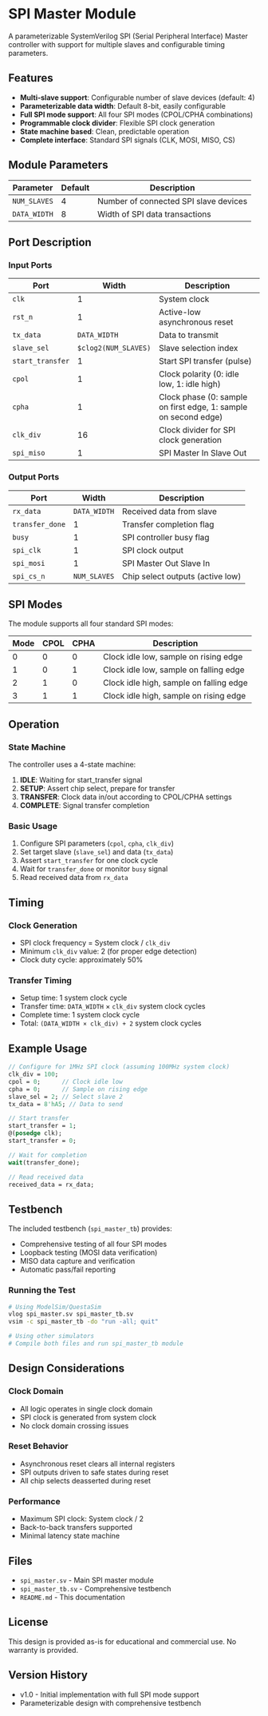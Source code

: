# SPI Master Module

A parameterizable SystemVerilog SPI (Serial Peripheral Interface) Master controller with support for multiple slaves and configurable timing parameters.

## Features

- **Multi-slave support**: Configurable number of slave devices (default: 4)
- **Parameterizable data width**: Default 8-bit, easily configurable
- **Full SPI mode support**: All four SPI modes (CPOL/CPHA combinations)
- **Programmable clock divider**: Flexible SPI clock generation
- **State machine based**: Clean, predictable operation
- **Complete interface**: Standard SPI signals (CLK, MOSI, MISO, CS)

## Module Parameters

| Parameter    | Default | Description                           |
|--------------|---------|---------------------------------------|
| `NUM_SLAVES` | 4       | Number of connected SPI slave devices |
| `DATA_WIDTH` | 8       | Width of SPI data transactions        |

## Port Description

### Input Ports
| Port             | Width                | Description                                                     |
|------------------|----------------------|-----------------------------------------------------------------|
| `clk`            | 1                    | System clock                                                    |
| `rst_n`          | 1                    | Active-low asynchronous reset                                   |
| `tx_data`        | `DATA_WIDTH`         | Data to transmit                                                |
| `slave_sel`      | `$clog2(NUM_SLAVES)` | Slave selection index                                           |
| `start_transfer` | 1                    | Start SPI transfer (pulse)                                      |
| `cpol`           | 1                    | Clock polarity (0: idle low, 1: idle high)                      |
| `cpha`           | 1                    | Clock phase (0: sample on first edge, 1: sample on second edge) |
| `clk_div`        | 16                   | Clock divider for SPI clock generation                          |
| `spi_miso`       | 1                    | SPI Master In Slave Out                                         |

### Output Ports
| Port            | Width        | Description                      |
|-----------------|--------------|----------------------------------|
| `rx_data`       | `DATA_WIDTH` | Received data from slave         |
| `transfer_done` | 1            | Transfer completion flag         |
| `busy`          | 1            | SPI controller busy flag         |
| `spi_clk`       | 1            | SPI clock output                 |
| `spi_mosi`      | 1            | SPI Master Out Slave In          |
| `spi_cs_n`      | `NUM_SLAVES` | Chip select outputs (active low) |

## SPI Modes

The module supports all four standard SPI modes:

| Mode | CPOL | CPHA | Description                             |
|------|------|------|-----------------------------------------|
| 0    | 0    | 0    | Clock idle low, sample on rising edge   |
| 1    | 0    | 1    | Clock idle low, sample on falling edge  |
| 2    | 1    | 0    | Clock idle high, sample on falling edge |
| 3    | 1    | 1    | Clock idle high, sample on rising edge  |

## Operation

### State Machine
The controller uses a 4-state machine:

1. **IDLE**: Waiting for start_transfer signal
2. **SETUP**: Assert chip select, prepare for transfer
3. **TRANSFER**: Clock data in/out according to CPOL/CPHA settings
4. **COMPLETE**: Signal transfer completion

### Basic Usage

1. Configure SPI parameters (`cpol`, `cpha`, `clk_div`)
2. Set target slave (`slave_sel`) and data (`tx_data`)
3. Assert `start_transfer` for one clock cycle
4. Wait for `transfer_done` or monitor `busy` signal
5. Read received data from `rx_data`

## Timing

### Clock Generation
- SPI clock frequency = System clock / `clk_div`
- Minimum `clk_div` value: 2 (for proper edge detection)
- Clock duty cycle: approximately 50%

### Transfer Timing
- Setup time: 1 system clock cycle
- Transfer time: `DATA_WIDTH` × `clk_div` system clock cycles
- Complete time: 1 system clock cycle
- Total: `(DATA_WIDTH × clk_div) + 2` system clock cycles

## Example Usage

```systemverilog
// Configure for 1MHz SPI clock (assuming 100MHz system clock)
clk_div = 100;
cpol = 0;      // Clock idle low
cpha = 0;      // Sample on rising edge
slave_sel = 2; // Select slave 2
tx_data = 8'hA5; // Data to send

// Start transfer
start_transfer = 1;
@(posedge clk);
start_transfer = 0;

// Wait for completion
wait(transfer_done);

// Read received data
received_data = rx_data;
```

## Testbench

The included testbench (`spi_master_tb`) provides:
- Comprehensive testing of all four SPI modes
- Loopback testing (MOSI data verification)
- MISO data capture and verification
- Automatic pass/fail reporting

### Running the Test

```bash
# Using ModelSim/QuestaSim
vlog spi_master.sv spi_master_tb.sv
vsim -c spi_master_tb -do "run -all; quit"

# Using other simulators
# Compile both files and run spi_master_tb module
```

## Design Considerations

### Clock Domain
- All logic operates in single clock domain
- SPI clock is generated from system clock
- No clock domain crossing issues

### Reset Behavior
- Asynchronous reset clears all internal registers
- SPI outputs driven to safe states during reset
- All chip selects deasserted during reset

### Performance
- Maximum SPI clock: System clock / 2
- Back-to-back transfers supported
- Minimal latency state machine

## Files

- `spi_master.sv` - Main SPI master module
- `spi_master_tb.sv` - Comprehensive testbench
- `README.md` - This documentation

## License

This design is provided as-is for educational and commercial use. No warranty is provided.

## Version History

- v1.0 - Initial implementation with full SPI mode support
- Parameterizable design with comprehensive testbench